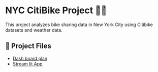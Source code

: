 # NYC CitiBike Project 🚴‍♂️

This project analyzes bike sharing data in New York City using Citibike datasets and weather data.

## 📄 Project Files

- [Dash board plan](https://docs.google.com/document/d/1RWq0u_MdPuA6J95JxYo2bPfQGDLAe1jdAwXpFNxqcMY/edit?tab=t.0)
- [Stream lit App](https://nyc-citibike-omuun7mmm3wge7g4kblbwf.streamlit.app/ )
